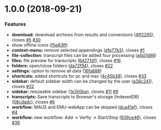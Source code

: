 <a name="1.0.0"></a>
# 1.0.0 (2018-09-21)


### Features

* **download:** download archives from results and conversions ([4ff2295](https://github.com/IPS-LMU/oh-portal/commit/4ff2295)), closes [#5](https://github.com/IPS-LMU/oh-portal/issues/5) [#30](https://github.com/IPS-LMU/oh-portal/issues/30)
* show offline icons ([f5e83ff](https://github.com/IPS-LMU/oh-portal/commit/f5e83ff))
* **context-menu:** remove selected appendings ([dfe77b3](https://github.com/IPS-LMU/oh-portal/commit/dfe77b3)), closes [#1](https://github.com/IPS-LMU/oh-portal/issues/1)
* **file-collection:** transcript files can be added four processing ([a4d7d96](https://github.com/IPS-LMU/oh-portal/commit/a4d7d96))
* **files:** file preview for transcripts ([6d271d1](https://github.com/IPS-LMU/oh-portal/commit/6d271d1)), closes [#16](https://github.com/IPS-LMU/oh-portal/issues/16)
* **folders:** open/close folders ([da72f94](https://github.com/IPS-LMU/oh-portal/commit/da72f94)), closes [#22](https://github.com/IPS-LMU/oh-portal/issues/22)
* **settings:** option to remove all data ([16fa888](https://github.com/IPS-LMU/oh-portal/commit/16fa888))
* **shortcuts:** added shortcuts for pc and mac ([4c45b38](https://github.com/IPS-LMU/oh-portal/commit/4c45b38)), closes [#33](https://github.com/IPS-LMU/oh-portal/issues/33)
* **sidebar:** default sidebar width can be changed by the user ([a38c241](https://github.com/IPS-LMU/oh-portal/commit/a38c241)), closes [#32](https://github.com/IPS-LMU/oh-portal/issues/32)
* **sidebar:** resizeable sidebar ([1e300be](https://github.com/IPS-LMU/oh-portal/commit/1e300be)), closes [#11](https://github.com/IPS-LMU/oh-portal/issues/11) [#9](https://github.com/IPS-LMU/oh-portal/issues/9)
* **transcripts:** Save transcripts to Browser's storage (IndexedDB) ([08cdadc](https://github.com/IPS-LMU/oh-portal/commit/08cdadc)), closes [#6](https://github.com/IPS-LMU/oh-portal/issues/6)
* **workflow:** MAUS and EMU-webApp can be skipped ([dca41ef](https://github.com/IPS-LMU/oh-portal/commit/dca41ef)), closes [#4](https://github.com/IPS-LMU/oh-portal/issues/4)
* **workflow:** new workflow: Add -> Verfiy -> Start/Stop ([939ce46](https://github.com/IPS-LMU/oh-portal/commit/939ce46)), closes [#38](https://github.com/IPS-LMU/oh-portal/issues/38)